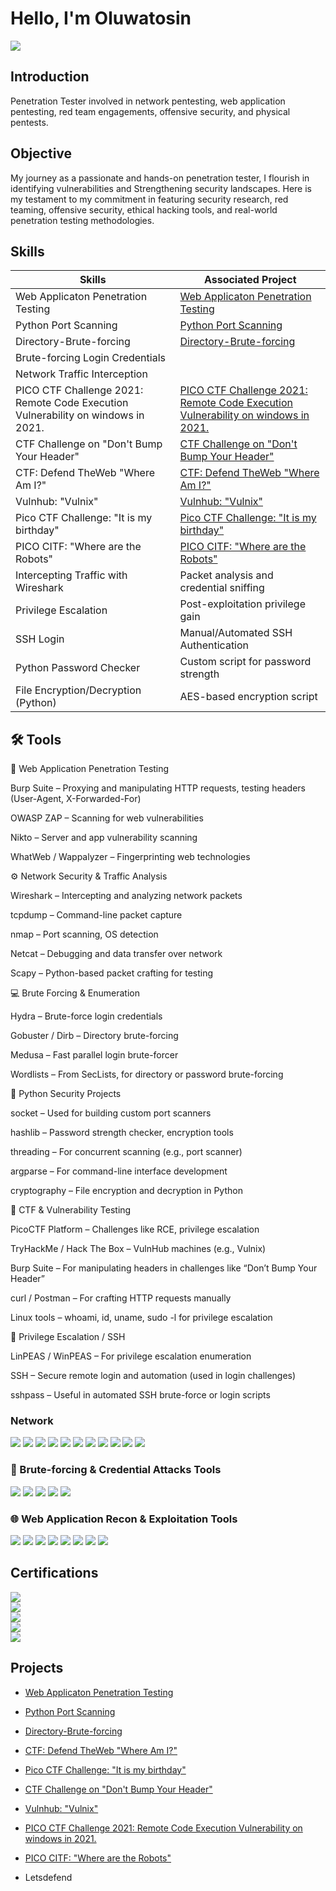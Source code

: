 # Hello, I'm Oluwatosin
<a href="https://linkedin.com/in/oluwatosin-isaac-adeyemi">
    <img src="https://img.shields.io/badge/-LinkedIn-0072b1?&style=for-the-badge&logo=linkedin&logoColor=white" />
    
</a>

## Introduction 
Penetration Tester involved in network pentesting, web application pentesting, red team engagements, offensive security, and physical pentests. 


## Objective


My journey as a passionate and hands-on penetration tester, I flourish in identifying vulnerabilities and Strengthening security landscapes.
Here is my testament to my commitment in featuring security research, red teaming, offensive security,  ethical hacking tools, and real-world penetration testing methodologies.



## Skills

| Skills                                         | Associated Project         |
|-----------------------------------------------|----------------------------|
| Web Applicaton Penetration Testing                | <a href="https://github.com/tkeyz1/web-application/tree/main">Web Applicaton Penetration Testing</a>|
| Python Port Scanning                              | <a href="https://github.com/tkeyz1/Python-Port-Scanning-">Python Port Scanning</a>|
| Directory-Brute-forcing                           |  <a href="https://github.com/tkeyz1/Directory-Brute-forcing">Directory-Brute-forcing</a>|
| Brute-forcing Login Credentials                   |                   |
| Network Traffic Interception                      |                   |
| PICO CTF Challenge 2021: Remote Code Execution Vulnerability on windows in 2021.             | <a href="https://github.com/tkeyz1/PICOCTF-Challenge-2021-Remote-Code-Execution-Vulnerability-on-windows-in-2021.">PICO CTF Challenge 2021: Remote Code Execution Vulnerability on windows in 2021.</a>|           |
| CTF Challenge on "Don't Bump Your Header"         |  <a href="https://github.com/tkeyz1/-CTF-Challenge-on-Don-t-Bump-Your-Header-/tree/main">CTF Challenge on "Don't Bump Your Header"</a>|
| CTF: Defend TheWeb "Where Am I?"                  | <a href="https://github.com/tkeyz1/CTF-Defend-TheWeb-Where-Am-I-/tree/main">CTF: Defend TheWeb "Where Am I?"</a>|
| Vulnhub: "Vulnix"                                 | <a href="https://github.com/tkeyz1/Vulnhub-Vulnix/tree/main">Vulnhub: "Vulnix"</a>|
| Pico CTF Challenge: "It is my birthday"           | <a href="https://github.com/tkeyz1/Pico-CTF-Challenge-It-is-my-birthday.">Pico CTF Challenge: "It is my birthday"</a>|
| PICO CITF: "Where are the Robots"                 | <a href="https://github.com/tkeyz1/PICOCITF-Where-are-the-Robots">PICO CITF: "Where are the Robots"</a>|
| Intercepting Traffic with Wireshark               | Packet analysis and credential sniffing
| Privilege Escalation                              | Post-exploitation privilege gain 
| SSH Login                                         | Manual/Automated SSH Authentication  
| Python Password Checker                           | Custom script for password strength  
| File Encryption/Decryption (Python)               | AES-based encryption script  




## 🛠️ Tools


🔐 Web Application Penetration Testing

Burp Suite – Proxying and manipulating HTTP requests, testing headers (User-Agent, X-Forwarded-For)

OWASP ZAP – Scanning for web vulnerabilities

Nikto – Server and app vulnerability scanning

WhatWeb / Wappalyzer – Fingerprinting web technologies


⚙️ Network Security & Traffic Analysis

Wireshark – Intercepting and analyzing network packets

tcpdump – Command-line packet capture

nmap – Port scanning, OS detection

Netcat – Debugging and data transfer over network

Scapy – Python-based packet crafting for testing



💻 Brute Forcing & Enumeration

Hydra – Brute-force login credentials

Gobuster / Dirb – Directory brute-forcing

Medusa – Fast parallel login brute-forcer

Wordlists – From SecLists, for directory or password brute-forcing


🐍 Python Security Projects

socket – Used for building custom port scanners

hashlib – Password strength checker, encryption tools

threading – For concurrent scanning (e.g., port scanner)

argparse – For command-line interface development

cryptography – File encryption and decryption in Python


🧪 CTF & Vulnerability Testing

PicoCTF Platform – Challenges like RCE, privilege escalation

TryHackMe / Hack The Box – VulnHub machines (e.g., Vulnix)

Burp Suite – For manipulating headers in challenges like “Don’t Bump Your Header”

curl / Postman – For crafting HTTP requests manually

Linux tools – whoami, id, uname, sudo -l for privilege escalation


🔑 Privilege Escalation / SSH

LinPEAS / WinPEAS – For privilege escalation enumeration

SSH – Secure remote login and automation (used in login challenges)

sshpass – Useful in automated SSH brute-force or login scripts



### Network
<div>
    <img src="https://img.shields.io/badge/-Wireshark-1679A7?&style=for-the-badge&logo=Wireshark&logoColor=white" />
    <img src="https://img.shields.io/badge/-Suricata-EF3B2D?&style=for-the-badge&logo=Suricata&logoColor=white" />
    <img src="https://img.shields.io/badge/-Zeek-777BB4?&style=for-the-badge&logo=Zeek&logoColor=white" />
    <img src="https://img.shields.io/badge/-Nmap-4A90E2?style=for-the-badge&logo=linux&logoColor=white" />
    <img src="https://img.shields.io/badge/-Netcat-333333?style=for-the-badge&logo=gnu-bash&logoColor=white" />
    <img src="https://img.shields.io/badge/-Masscan-FF6F61?style=for-the-badge&logo=hackaday&logoColor=white" />
    <img src="https://img.shields.io/badge/-Wireshark-1679A7?style=for-the-badge&logo=wireshark&logoColor=white" />
    <img src="https://img.shields.io/badge/-tcpdump-555555?style=for-the-badge&logo=gnu&logoColor=white" />
    <img src="https://img.shields.io/badge/-Scapy-F5C211?style=for-the-badge&logo=python&logoColor=black" />
    <img src="https://img.shields.io/badge/-Traceroute-808080?style=for-the-badge&logo=ubuntu&logoColor=white" />
    <img src="https://img.shields.io/badge/-dig/nslookup-00BFFF?style=for-the-badge&logo=cloudflare&logoColor=white" />
</div>




### 🔐 Brute-forcing & Credential Attacks Tools
<div>
  <img src="https://img.shields.io/badge/-Hydra-400E32?style=for-the-badge&logo=kalilinux&logoColor=white" />
  <img src="https://img.shields.io/badge/-Medusa-008080?style=for-the-badge&logo=linux&logoColor=white" />
  <img src="https://img.shields.io/badge/-Patator-DAA520?style=for-the-badge&logo=python&logoColor=black" />
  <img src="https://img.shields.io/badge/-SecLists-000000?style=for-the-badge&logo=github&logoColor=white" />
  <img src="https://img.shields.io/badge/-Burp%20Suite-FF6F00?style=for-the-badge&logo=burpsuite&logoColor=white" />
</div>



### 🌐 Web Application Recon & Exploitation Tools
<div>
  <img src="https://img.shields.io/badge/-Burp%20Suite-FF6F00?style=for-the-badge&logo=burpsuite&logoColor=white" />
  <img src="https://img.shields.io/badge/-OWASP%20ZAP-0096FF?style=for-the-badge&logo=owasp&logoColor=white" />
  <img src="https://img.shields.io/badge/-Gobuster-FF4500?style=for-the-badge&logo=gnubash&logoColor=white" />
  <img src="https://img.shields.io/badge/-Dirb-3E3E3E?style=for-the-badge&logo=gnubash&logoColor=white" />
  <img src="https://img.shields.io/badge/-WhatWeb-4CAF50?style=for-the-badge&logo=firefox-browser&logoColor=white" />
  <img src="https://img.shields.io/badge/-Wappalyzer-800080?style=for-the-badge&logo=wappalyzer&logoColor=white" />
  <img src="https://img.shields.io/badge/-curl-007AA6?style=for-the-badge&logo=curl&logoColor=white" />
  <img src="https://img.shields.io/badge/-Postman-FF6C37?style=for-the-badge&logo=postman&logoColor=white" />
</div>

## Certifications
<div>
  <img src="https://img.shields.io/badge/-OSCP%20Study%20in%20Progress-F05032?&style=for-the-badge&logo=offensive-security&logoColor=white" />
</div>
<img src="https://img.shields.io/badge/-iOS%20Application%20Security-999999?&style=for-the-badge&logo=apple&logoColor=white" />
<div>
    
<div>
  <img src="https://img.shields.io/badge/-Mobile%20Hacking%20Lab-000000?&style=for-the-badge&logo=apple&logoColor=white" />

</div>

<div>
  <img src="https://img.shields.io/badge/-Cisco%20Python%20Course-1BA0D7?&style=for-the-badge&logo=Cisco&logoColor=white" />
</div>

<div>
  <img src="https://img.shields.io/badge/-Cisco%20Certified%20Cyber%20Security-1BA0D7?&style=for-the-badge&logo=Cisco&logoColor=white" />
</div>



## Projects
- <a href="https://github.com/tkeyz1/web-application/tree/main">Web Applicaton Penetration Testing</a>

- <a href="https://github.com/tkeyz1/Python-Port-Scanning-">Python Port Scanning</a>

- <a href="https://github.com/tkeyz1/Directory-Brute-forcing">Directory-Brute-forcing</a>

- <a href="https://github.com/tkeyz1/CTF-Defend-TheWeb-Where-Am-I-/tree/main"> CTF: Defend TheWeb "Where Am I?"</a>

- <a href="https://github.com/tkeyz1/Pico-CTF-Challenge-It-is-my-birthday.">Pico CTF Challenge: "It is my birthday"</a>

-  <a href="https://github.com/tkeyz1/-CTF-Challenge-on-Don-t-Bump-Your-Header-/tree/main">CTF Challenge on "Don't Bump Your Header"</a>

- <a href="https://github.com/tkeyz1/Vulnhub-Vulnix/tree/main"> Vulnhub: "Vulnix"</a> 

- <a href="https://github.com/tkeyz1/PICOCTF-Challenge-2021-Remote-Code-Execution-Vulnerability-on-windows-in-2021.">PICO CTF Challenge 2021: Remote Code Execution Vulnerability on windows in 2021.</a>

- <a href="https://github.com/tkeyz1/PICOCITF-Where-are-the-Robots">PICO CITF: "Where are the Robots"</a>

- Letsdefend 
